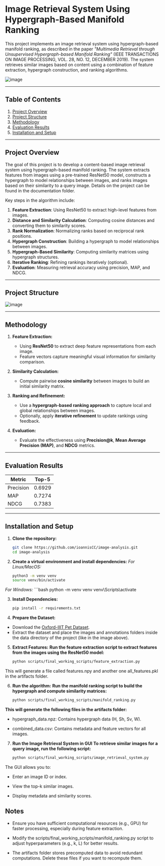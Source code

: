 # Image Retrieval System Using Hypergraph-Based Manifold Ranking

This project implements an image retrieval system using hypergraph-based manifold ranking, as described in the paper *"Multimedia Retrieval through Unsupervised Hypergraph-based Manifold Ranking"* (IEEE TRANSACTIONS ON IMAGE PROCESSING, VOL. 28, NO. 12, DECEMBER 2019). The system retrieves similar images based on content using a combination of feature extraction, hypergraph construction, and ranking algorithms.

![image](https://github.com/user-attachments/assets/41ff6de8-3d74-46b4-9595-ef1fd3ff9665)


---

## Table of Contents
1. [Project Overview](#project-overview)
2. [Project Structure](#project-structure)
3. [Methodology](#methodology)
4. [Evaluation Results](#evaluation-results)
5. [Installation and Setup](#installation-and-setup)

---

## Project Overview

The goal of this project is to develop a content-based image retrieval system using hypergraph-based manifold ranking. The system extracts features from images using a pre-trained ResNet50 model, constructs a hypergraph to model relationships between images, and ranks images based on their similarity to a query image. Details on the project can be found in the documentation folder.

Key steps in the algorithm include:
1. **Feature Extraction**: Using ResNet50 to extract high-level features from images.
2. **Distance and Similarity Calculation**: Computing cosine distances and converting them to similarity scores.
3. **Rank Normalization**: Normalizing ranks based on reciprocal rank positions.
4. **Hypergraph Construction**: Building a hypergraph to model relationships between images.
5. **Hypergraph-Based Similarity**: Computing similarity matrices using hypergraph structures.
6. **Iterative Ranking**: Refining rankings iteratively (optional).
7. **Evaluation**: Measuring retrieval accuracy using precision, MAP, and NDCG.

---

## **Project Structure**

![image](https://github.com/user-attachments/assets/05c56dad-2b7f-428a-bf37-2f4c3a27d84e)

---

## **Methodology**
1. **Feature Extraction:**  
   - Using **ResNet50** to extract deep feature representations from each image.
   - Feature vectors capture meaningful visual information for similarity comparison.

2. **Similarity Calculation:**  
   - Compute pairwise **cosine similarity** between images to build an initial similarity matrix.

3. **Ranking and Refinement:**  
   - Use a **hypergraph-based ranking approach** to capture local and global relationships between images.
   - Optionally, apply **iterative refinement** to update rankings using feedback.

4. **Evaluation:**  
   - Evaluate the effectiveness using **Precision@k**, **Mean Average Precision (MAP)**, and **NDCG** metrics.

---

## **Evaluation Results**
| Metric        | Top-5   |
|---------------|---------|
| Precision     | 0.6929  |
| MAP           | 0.7274  |
| NDCG          | 0.7383  |

---

## **Installation and Setup**
1. **Clone the repository:**
   ```bash
   git clone https://github.com/ioannisCC/image-analysis.git
   cd image-analysis

2. **Create a virtual environment and install dependencies:**
  *For Linux/MacOS:*
   ```bash
   python3 -m venv venv
   source venv/bin/activate
  *For Windows:*
    ```bash
  python -m venv venv
  venv\Scripts\activate

3. **Install Dependencies:**
    ```bash
    pip install -r requirements.txt

4. **Prepare the Dataset:**
  - Download the [Oxford-IIIT Pet Dataset](https://www.robots.ox.ac.uk/~vgg/data/pets/).
  - Extract the dataset and place the images and annotations folders inside the data directory of the project (like in the image above).

5. **Extract Features:**
   **Run the feature extraction script to extract features from the images using the ResNet50 model:**
   ```bash
   python scripts/final_working_scripts/feature_extraction.py
   
  This will generate a file called features.npy and another one all_features.pkl in the artifacts folder.
  
6. **Run the algorithm:**
   **Run the manifold ranking script to build the hypergraph and compute similarity matrices:**
   ```bash
   python scripts/final_working_scripts/manifold_ranking.py
   
**This will generate the following files in the artifacts folder:**

  - hypergraph_data.npz: Contains hypergraph data (H, Sh, Sv, W).

  - combined_data.csv: Contains metadata and feature vectors for all images.

7. **Run the Image Retrieval System in GUI**
   **To retrieve similar images for a query image, run the following script:**
   ```bash
   python scripts/final_working_scripts/image_retrieval_system.py

The GUI allows you to:
  
  * Enter an image ID or index.
  
  * View the top-k similar images.
  
  * Display metadata and similarity scores.

## **Notes**

- Ensure you have sufficient computational resources (e.g., GPU) for faster processing, especially during feature extraction.

- Modify the scripts/final_working_scripts/manifold_ranking.py script to adjust hyperparameters (e.g., k, L) for better results.

- The artifacts folder stores precomputed data to avoid redundant computations. Delete these files if you want to recompute them.
